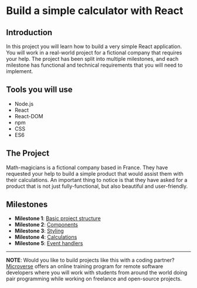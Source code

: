 # Build a simple calculator with React

## Introduction
In this project you will learn how to build a very simple React application. You will work in a real-world project for a fictional company that requires your help. The project has been split into multiple milestones, and each milestone has functional and technical requirements that you will need to implement.

## Tools you will use
- Node.js
- React
- React-DOM
- npm
- CSS
- ES6

## The Project

Math-magicians is a fictional company based in France. They have requested your help to build a simple product that would assist them with their calculations. An important thing to notice is that they have asked for a product that is not just fully-functional, but also beautiful and user-friendly.

## Milestones

- **Milestone 1**: [Basic project structure](milestones/MILESTONE_1.md)
- **Milestone 2**: [Components](milestones/MILESTONE_2.md)
- **Milestone 3**: [Styling](milestones/MILESTONE_3.md)
- **Milestone 4**: [Calculations](milestones/MILESTONE_4.md)
- **Milestone 5**: [Event handlers](milestones/MILESTONE_5.md)

---

**NOTE**: Would you like to build projects like this with a coding partner? [Microverse](http://www.microverse.org/) offers an online training program for remote software developers where you will work with students from around the world doing pair programming while working on freelance and open-source projects.
